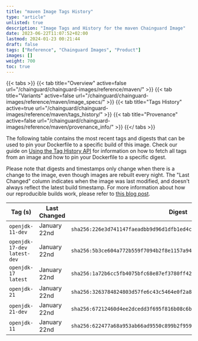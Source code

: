 ```yaml
---
title: "maven Image Tags History"
type: "article"
unlisted: true
description: "Image Tags and History for the maven Chainguard Image"
date: 2023-06-22T11:07:52+02:00
lastmod: 2024-01-23 00:21:44
draft: false
tags: ["Reference", "Chainguard Images", "Product"]
images: []
weight: 700
toc: true
---
```


{{< tabs >}}
{{< tab title="Overview" active=false url="/chainguard/chainguard-images/reference/maven/" >}}
{{< tab title="Variants" active=false url="/chainguard/chainguard-images/reference/maven/image_specs/" >}}
{{< tab title="Tags History" active=true url="/chainguard/chainguard-images/reference/maven/tags_history/" >}}
{{< tab title="Provenance" active=false url="/chainguard/chainguard-images/reference/maven/provenance_info/" >}}
{{</ tabs >}}

The following table contains the most recent tags and digests that can be used to pin your Dockerfile to a specific build of this image. Check our guide on [Using the Tag History API](/chainguard/chainguard-images/using-the-tag-history-api/) for information on how to fetch all tags from an image and how to pin your Dockerfile to a specific digest.

Please note that digests and timestamps only change when there is a change to the image, even though images are rebuilt every night. The "Last Changed" column indicates when the image was last modified, and doesn't always reflect the latest build timestamp. For more information about how our reproducible builds work, please refer to [this blog post](https://www.chainguard.dev/unchained/reproducing-chainguards-reproducible-image-builds).

| Tag (s)                        | Last Changed | Digest                                                                    |
|--------------------------------|--------------|---------------------------------------------------------------------------|
|  `openjdk-11-dev`              | January 22nd | `sha256:226e3d741147faeadbb9d96d1dfb1ed4c42486f0462556e72a94a959385ae4cf` |
|  `openjdk-17-dev` `latest-dev` | January 22nd | `sha256:5b3ce604a772b559f7094b2f8e1157a94eb940e5a9cb409ce9ac4831d9e9090e` |
|  `openjdk-17` `latest`         | January 22nd | `sha256:1a72b6cc5fb4075bfc68e87ef3780ff4234f5d56e9182d7dee5be4fdfb3c2135` |
|  `openjdk-21`                  | January 22nd | `sha256:3263784824803d57fe6c43c5464e0f2a8e2efbaf3f0aed5ee6d7e277a4507096` |
|  `openjdk-21-dev`              | January 22nd | `sha256:67212460d4ee2dcedd3f695f816b08c6b7e6e6e77a5b0c9b18903ff8a0a26a57` |
|  `openjdk-11`                  | January 22nd | `sha256:622477a68a953ab66ad9550c899b2f959a3fd09bc95436e18fffff9c3985fddc` |

